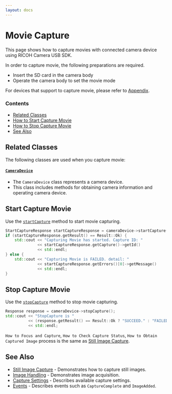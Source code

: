 ```yaml
---
layout: docs
---
```


# Movie Capture

This page shows how to capture movies with connected camera device using RICOH Camera USB SDK.

In order to capture movie, the following preparations are required.

* Insert the SD card in the camera body
* Operate the camera body to set the movie mode

For devices that support to capture movie, please refer to [Appendix](appendix.md).

### Contents

* [Related Classes](#related-classes)
* [How to Start Capture Movie](#start-capture-movie)
* [How to Stop Capture Movie](#stop-capture-movie)
* [See Also](#see-also)

## Related Classes

The following classes are used when you capture movie:

#### [`CameraDevice`](../../api_reference/classRicoh_1_1CameraController_1_1CameraDevice.html)

* The `CameraDevice` class represents a camera device.
* This class includes methods for obtaining camera information and operating camera device.

## Start Capture Movie

Use the [`startCapture`](../../api_reference/classRicoh_1_1CameraController_1_1CameraDevice.html#a0904d18bdc5034f39061d2755641b12a) method to start movie capturing.

```cpp
StartCaptureResponse startCaptureResponse = cameraDevice->startCapture();
if (startCaptureResponse.getResult() == Result::Ok) {
    std::cout << "Capturing Movie has started. Capture ID: "
              << startCaptureResponse.getCapture()->getId()
              << std::endl;
} else {
    std::cout << "Capturing Movie is FAILED. detail: "
              << startCaptureResponse.getErrors()[0]->getMessage()
              << std::endl;
}
```

## Stop Capture Movie

Use the [`stopCapture`](../../api_reference/classRicoh_1_1CameraController_1_1CameraDevice.html#a87dce71be6290a523f498288c16dc227) method to stop movie capturing.

```cpp
Response response = cameraDevice->stopCapture();
std::cout << "StopCapture is "
          << (response.getResult() == Result::Ok ? "SUCCEED." : "FAILED.")
          << std::endl;
```

`How to Focus and Capture`, `How to Check Capture Status`, `How to Obtain Captured Image` process is the same as [Still Image Capture](capture.md).

## See Also

* [Still Image Capture](capture.md) - Demonstrates how to capture still images.
* [Image Handling](image-handling.md) - Demonstrates image acquisition.
* [Capture Settings](capture-settings.md) - Describes available capture settings.
* [Events](events.md) - Describes events such as `CaptureComplete` and `ImageAdded`.
